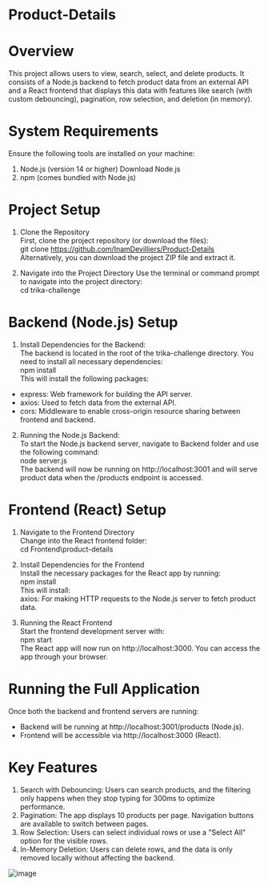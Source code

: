 # Product-Details

# Overview
This project allows users to view, search, select, and delete products. It consists of a Node.js backend to fetch product data from an external API and a React frontend that displays this data with features like search (with custom debouncing), pagination, row selection, and deletion (in memory).

# System Requirements
Ensure the following tools are installed on your machine:
1. 	Node.js (version 14 or higher)
 	  Download Node.js
2. 	npm (comes bundled with Node.js)

# Project Setup<br>
1. Clone the Repository<br>
First, clone the project repository (or download the files):<br>
  git clone https://github.com/InamDevilliers/Product-Details<br>
Alternatively, you can download the project ZIP file and extract it.

2. Navigate into the Project Directory
Use the terminal or command prompt to navigate into the project directory:<br>
  cd trika-challenge

# Backend (Node.js) Setup
1. Install Dependencies for the Backend: <br>
The backend is located in the root of the trika-challenge directory. You need to install all necessary dependencies:<br>
 npm install<br>
This will install the following packages:<br>
* express: Web framework for building the API server.
* axios: Used to fetch data from the external API.
* cors: Middleware to enable cross-origin resource sharing between frontend and backend.

2. Running the Node.js Backend:<br>
   To start the Node.js backend server, navigate to Backend folder and use the following command:<br>
      node server.js<br>
   The backend will now be running on http://localhost:3001 and will serve product data when the /products endpoint is accessed.

# Frontend (React) Setup
1. Navigate to the Frontend Directory<br>
Change into the React frontend folder:<br>
cd Frontend\product-details<br>

3. Install Dependencies for the Frontend<br>
Install the necessary packages for the React app by running:<br>
  npm install<br>
This will install:<br>
  axios: For making HTTP requests to the Node.js server to fetch product data.

4. Running the React Frontend<br>
Start the frontend development server with:<br>
  npm start<br>
The React app will now run on http://localhost:3000. You can access the app through your browser.<br>

# Running the Full Application
Once both the backend and frontend servers are running:<br>
* Backend will be running at http://localhost:3001/products (Node.js).
* Frontend will be accessible via http://localhost:3000 (React).
 
# Key Features
1. Search with Debouncing: Users can search products, and the filtering only happens when they stop typing for 300ms to optimize performance.
2. Pagination: The app displays 10 products per page. Navigation buttons are available to switch between pages.
3. Row Selection: Users can select individual rows or use a "Select All" option for the visible rows.
4. In-Memory Deletion: Users can delete rows, and the data is only removed locally without affecting the backend.
 
![image](https://github.com/user-attachments/assets/a4d6ae28-1192-4fc4-b186-54ce1cde18d6)

